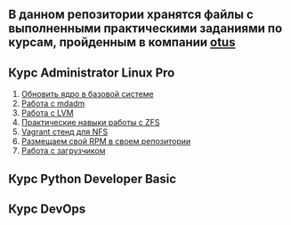 ## В данном репозитории хранятся файлы с выполненными практическими заданиями по курсам, пройденным в компании <a href="http://otus.ru">otus</a>

## Курс Administrator Linux Pro
1. <a href="https://github.com/elistratkin/otus_homeworks/tree/main/ALP/Manual_kernel_update">Обновить ядро в базовой системе</a>
2. <a href="https://github.com/elistratkin/otus_homeworks/tree/main/ALP/MdRaid">Работа с mdadm</a>
3. <a href="https://github.com/elistratkin/otus_homeworks/tree/main/ALP/LVM">Работа с LVM</a>
4. <a href="https://github.com/elistratkin/otus_homeworks/tree/main/ALP/ZFS">Практические навыки работы с ZFS</a>
5. <a href="https://github.com/elistratkin/otus_homeworks/tree/main/ALP/NFS">Vagrant стенд для NFS</a>
6. <a href="https://github.com/elistratkin/otus_homeworks">Размещаем свой RPM в своем репозитории</a>
7. <a href="https://github.com/elistratkin/otus_homeworks">Работа с загрузчиком</a>
## Курс Python Developer Basic

## Курс DevOps
